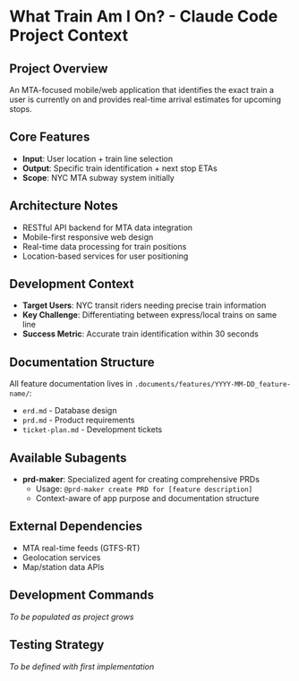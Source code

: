 # What Train Am I On? - Claude Code Project Context

## Project Overview
An MTA-focused mobile/web application that identifies the exact train a user is currently on and provides real-time arrival estimates for upcoming stops.

## Core Features
- **Input**: User location + train line selection
- **Output**: Specific train identification + next stop ETAs
- **Scope**: NYC MTA subway system initially

## Architecture Notes
- RESTful API backend for MTA data integration
- Mobile-first responsive web design
- Real-time data processing for train positions
- Location-based services for user positioning

## Development Context
- **Target Users**: NYC transit riders needing precise train information
- **Key Challenge**: Differentiating between express/local trains on same line
- **Success Metric**: Accurate train identification within 30 seconds

## Documentation Structure
All feature documentation lives in `.documents/features/YYYY-MM-DD_feature-name/`:
- `erd.md` - Database design
- `prd.md` - Product requirements  
- `ticket-plan.md` - Development tickets

## Available Subagents
- **prd-maker**: Specialized agent for creating comprehensive PRDs
  - Usage: `@prd-maker create PRD for [feature description]`
  - Context-aware of app purpose and documentation structure

## External Dependencies
- MTA real-time feeds (GTFS-RT)
- Geolocation services
- Map/station data APIs

## Development Commands
*To be populated as project grows*

## Testing Strategy
*To be defined with first implementation*